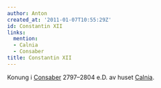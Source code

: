 ```yaml
---
author: Anton
created_at: '2011-01-07T10:55:29Z'
id: Constantin XII
links:
  mention:
  - Calnia
  - Consaber
title: Constantin XII
---
```


Konung i [Consaber] 2797–2804 e.D. av huset [Calnia].

  [Consaber]: Consaber
  [Calnia]: Calnia

